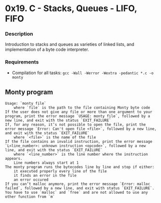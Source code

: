 # 0x19. C - Stacks, Queues - LIFO, FIFO

### Description
Introduction to stacks and queues as varieties of linked lists, and implementation of a byte code interpreter.

### Requirements
* Compilation for all tasks: `gcc -Wall -Werror -Wextra -pedantic *.c -o monty`

## Monty program

    Usage: `monty file`
        where `file` is the path to the file containing Monty byte code
    If the user does not give any file or more than one argument to your program, print the error message `USAGE: monty file`, followed by a new line, and exit with the status `EXIT_FAILURE`
    If, for any reason, it’s not possible to open the file, print the error message `Error: Can't open file <file>`, followed by a new line, and exit with the status `EXIT_FAILURE`
        where `<file>` is the name of the file
    If the file contains an invalid instruction, print the error message `L<line_number>: unknown instruction <opcode>`, followed by a new line, and exit with the status `EXIT_FAILURE`
        where `<line_number>` is the line number where the instruction appears.
        Line numbers always start at 1
    The monty program runs the bytecodes line by line and stop if either:
        it executed properly every line of the file
        it finds an error in the file
        an error occured
    If you can’t malloc anymore, print the error message `Error: malloc failed`, followed by a new line, and exit with status `EXIT_FAILURE`.
    You have to use `malloc` and `free` and are not allowed to use any other function from `m`
